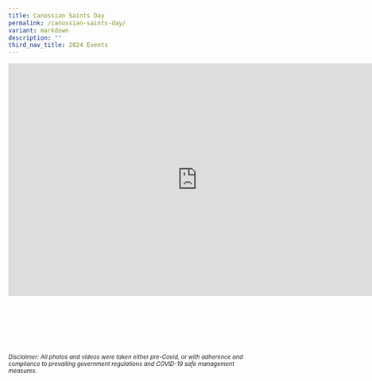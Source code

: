 ```yaml
---
title: Canossian Saints Day
permalink: /canossian-saints-day/
variant: markdown
description: ""
third_nav_title: 2024 Events
---
```

<iframe allowfullscreen="true" height="469" width="760" frameborder="0" src="https://docs.google.com/presentation/d/e/2PACX-1vSvzQnPHR3U-7yG8iEkCSrgNIBUURTdTklxljrkjppIMlh1DHjGYyyfvnvI6MbaA1ZcI8UjuQED7vhU/embed?start=true&amp;loop=true&amp;delayms=3000"></iframe>


<br><br><br><br><br><br>
<sup>_Disclaimer: All photos and videos were taken either pre-Covid, or with adherence and compliance to prevailing government regulations and COVID-19 safe management measures._</sup>
